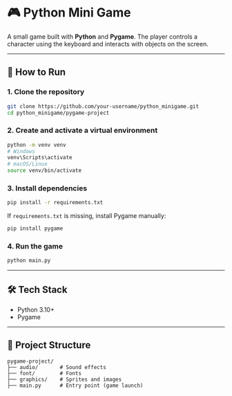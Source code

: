 # 🎮 Python Mini Game

A small game built with **Python** and **Pygame**.
The player controls a character using the keyboard and interacts with objects on the screen.

---

## 🚀 How to Run

### 1. Clone the repository

```bash
git clone https://github.com/your-username/python_minigame.git
cd python_minigame/pygame-project
```

### 2. Create and activate a virtual environment

```bash
python -m venv venv
# Windows
venv\Scripts\activate
# macOS/Linux
source venv/bin/activate
```

### 3. Install dependencies

```bash
pip install -r requirements.txt
```

If `requirements.txt` is missing, install Pygame manually:

```bash
pip install pygame
```

### 4. Run the game

```bash
python main.py
```

---

## 🛠 Tech Stack

* Python 3.10+
* Pygame

---

## 📂 Project Structure

```
pygame-project/
├── audio/       # Sound effects
├── font/        # Fonts
├── graphics/    # Sprites and images
├── main.py      # Entry point (game launch)
```

